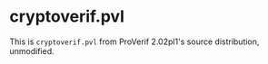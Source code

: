 # cryptoverif.pvl

This is `cryptoverif.pvl` from ProVerif 2.02pl1's source distribution,
unmodified.

